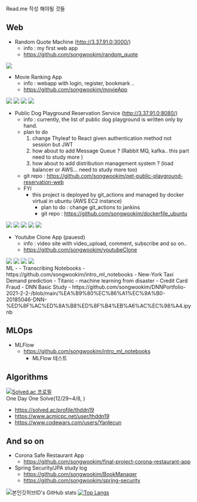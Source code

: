 Read.me 작성 해야될 것들


Web 
- 
- Random Quote Machine  (http://3.37.91.0:3000/)
  - info : my first web app
  - https://github.com/songwookim/random_quote <br>
<span style="display:inline-block;">
<img src="https://img.shields.io/badge/react-61DAFB?style=for-the-badge&logo=react&logoColor=black">
</span>
  
- Movie Ranking App<br>
  - info : webapp with login, register, bookmark ..
  - https://github.com/songwookim/movieApp <br>
<span style="display:inline-block;">
<img src="https://img.shields.io/badge/react-61DAFB?style=for-the-badge&logo=react&logoColor=black">
<img src="https://img.shields.io/badge/node.js-339933?style=for-the-badge&logo=Node.js&logoColor=white">
<img src="https://img.shields.io/badge/express-000000?style=for-the-badge&logo=express&logoColor=white">
<img src="https://img.shields.io/badge/mongoDB-47A248?style=for-the-badge&logo=MongoDB&logoColor=white">
</span>

- Public Dog Playground Reservation Service (http://3.37.91.0:8080/)
  - info : currently, the list of public dog playground is written only by hand.
  - plan to do
      1. change Thyleaf to React given authentication method not session but JWT
      2. how about to add Message Queue ? (Rabbit MQ, kafka.. this part need to study more )
      3. how about to add distribution management system ? (load balancer or AWS... need to study more too)
  - git repo : https://github.com/songwookim/pet-public-playground-reservation-web
  - FYI
    - this project is deployed by git_actions and managed by docker virtual in ubuntu (AWS EC2 instance)
      - plan to do : change git_actions to jankins 
      - git repo : https://github.com/songwookim/dockerfile_ubuntu <br>
<span style="display:inline-block;">
<img src="https://img.shields.io/badge/springboot-6DB33F?style=for-the-badge&logo=springboot&logoColor=white">
<img src="https://img.shields.io/badge/springjpa-6DB33F?style=for-the-badge&logo=springjpa&logoColor=white">
<img src="https://img.shields.io/badge/springsecurity-6DB33F?style=for-the-badge&logo=springsecurity&logoColor=white">
<img src="https://img.shields.io/badge/thymeleaf-339933?style=for-the-badge&logo=thymeleaf&logoColor=white">
<img src="https://img.shields.io/badge/MySQL-4479A1?style=flat-square&logo=MySQL&logoColor=white">
</span>


 - Youtube Clone App (pauesd)
   - info : video site with video_upload, comment, subscribe and so on..
   - https://github.com/songwookim/youtubeClone <br>
<span style="display:inline-block;">
<img src="https://img.shields.io/badge/react-61DAFB?style=for-the-badge&logo=react&logoColor=black">
<img src="https://img.shields.io/badge/node.js-339933?style=for-the-badge&logo=Node.js&logoColor=white">
<img src="https://img.shields.io/badge/express-000000?style=for-the-badge&logo=express&logoColor=white">
<img src="https://img.shields.io/badge/mongoDB-47A248?style=for-the-badge&logo=MongoDB&logoColor=white">
</span>
<br> 
ML 
- 
- Transcribing Notebooks
  - https://github.com/songwookim/intro_ml_notebooks
    - New-York Taxi Demand prediction 
    - Titanic - machine learning from disaster
    - Credit Card Fraud
- DNN Basic Study
  - https://github.com/songwookim/DNNPortfolio-2021-2-2-/blob/main/%EA%B9%80%EC%86%A1%EC%9A%B0-20185046-DNN-%ED%8F%AC%ED%8A%B8%ED%8F%B4%EB%A6%AC%EC%98%A4.ipynb
  
MLOps 
-
- MLFlow
  - https://github.com/songwookim/intro_ml_notebooks
    - MLFlow 테스트

Algorithms 
-
[![Solved.ac 프로필](http://mazassumnida.wtf/api/v2/generate_badge?boj=thddn19)](https://solved.ac/thddn19) <br>
One Day One Solve(12/29~4/8, )
- https://solved.ac/profile/thddn19
- https://www.acmicpc.net/user/thddn19
- https://www.codewars.com/users/Yanlecun

And so on
-
- Corona Safe Restaurant App
  - https://github.com/songwookim/final-project-corona-restaurant-app
- Spring Security/JPA study log
  - https://github.com/songwookim/BookManager
  - https://github.com/songwookim/spring-security

![본인깃허브ID's GitHub stats](https://github-readme-stats.vercel.app/api?username=songwookim&show_icons=true&theme=dark)
[![Top Langs](https://github-readme-stats.vercel.app/api/top-langs/?username=songwookim&layout=compact&theme=dark&langs_count=8)](https://github.com/yanlecun/github-readme-stats)
